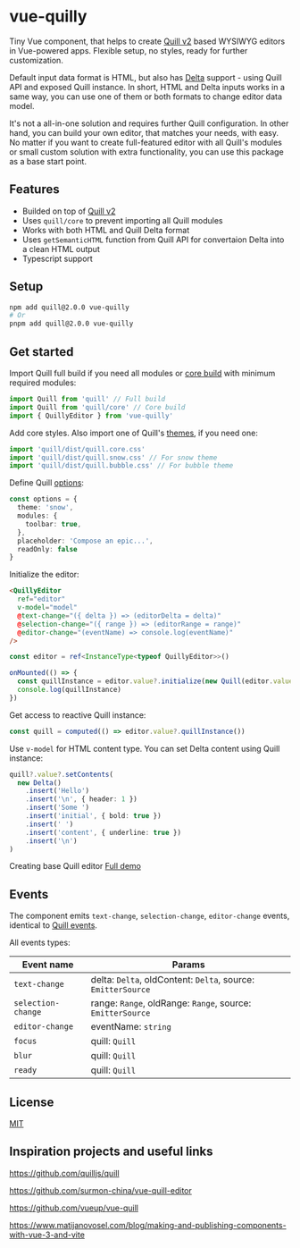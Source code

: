 # vue-quilly

Tiny Vue component, that helps to create [Quill v2](https://quilljs.com/) based WYSIWYG editors in Vue-powered apps.
Flexible setup, no styles, ready for further customization.

Default input data format is HTML, but also has [Delta](https://quilljs.com/docs/delta) support - using Quill API and exposed Quill instance.
In short, HTML and Delta inputs works in a same way, you can use one of them or both formats to change editor data model.

It's not a all-in-one solution and requires further Quill configuration.
In other hand, you can build your own editor, that matches your needs, with easy.
No matter if you want to create full-featured editor with all Quill's modules or small custom solution with extra functionality, you can use this package as a base start point.

## Features

- Builded on top of [Quill v2](https://github.com/quilljs/quill)
- Uses `quill/core` to prevent importing all Quill modules
- Works with both HTML and Quill Delta format
- Uses `getSemanticHTML` function from Quill API for convertaion Delta into a clean HTML output
- Typescript support

## Setup

```bash
npm add quill@2.0.0 vue-quilly
# Or
pnpm add quill@2.0.0 vue-quilly
```

## Get started

Import Quill full build if you need all modules or [core build](https://quilljs.com/docs/installation#core-build) with minimum required modules:

```ts
import Quill from 'quill' // Full build
import Quill from 'quill/core' // Core build
import { QuillyEditor } from 'vue-quilly'
```

Add core styles. Also import one of Quill's [themes](https://quilljs.com/docs/customization/themes#themes), if you need one:

```ts
import 'quill/dist/quill.core.css'
import 'quill/dist/quill.snow.css' // For snow theme
import 'quill/dist/quill.bubble.css' // For bubble theme
```

Define Quill [options](https://quilljs.com/docs/configuration#options):

```ts
const options = {
  theme: 'snow',
  modules: {
    toolbar: true,
  },
  placeholder: 'Compose an epic...',
  readOnly: false
}
```
Initialize the editor:

```html
<QuillyEditor
  ref="editor"
  v-model="model"
  @text-change="({ delta }) => (editorDelta = delta)"
  @selection-change="({ range }) => (editorRange = range)"
  @editor-change="(eventName) => console.log(eventName)"
/>
```
```ts
const editor = ref<InstanceType<typeof QuillyEditor>>()

onMounted(() => {
  const quillInstance = editor.value?.initialize(new Quill(editor.value.container!, options))
  console.log(quillInstance)
})
```

Get access to reactive Quill instance:

```ts
const quill = computed(() => editor.value?.quillInstance())
```
Use `v-model` for HTML content type. You can set Delta content using Quill instance:

```ts
quill?.value?.setContents(
  new Delta()
    .insert('Hello')
    .insert('\n', { header: 1 })
    .insert('Some ')
    .insert('initial', { bold: true })
    .insert(' ')
    .insert('content', { underline: true })
    .insert('\n')
)
```

Creating base Quill editor [Full demo](https://github.com/alekswebnet/vue-quilly/blob/main/demo/src/components/BasicEditor.vue)

## Events

The component emits `text-change`, `selection-change`, `editor-change` events, identical to [Quill events](https://quilljs.com/docs/api#events).

All events types:

| Event name          | Params                                                       |
| ------------------- | ------------------------------------------------------------ |
| `text-change`       | delta: `Delta`, oldContent: `Delta`, source: `EmitterSource` |
| `selection-change`  | range: `Range`, oldRange: `Range`, source: `EmitterSource`   |
| `editor-change`     | eventName: `string`                                          |
| `focus`             | quill: `Quill`                                               |
| `blur`              | quill: `Quill`                                               |
| `ready`             | quill: `Quill`                                               |

## License

[MIT](https://choosealicense.com/licenses/mit/)

## Inspiration projects and useful links

https://github.com/quilljs/quill

https://github.com/surmon-china/vue-quill-editor

https://github.com/vueup/vue-quill

https://www.matijanovosel.com/blog/making-and-publishing-components-with-vue-3-and-vite
